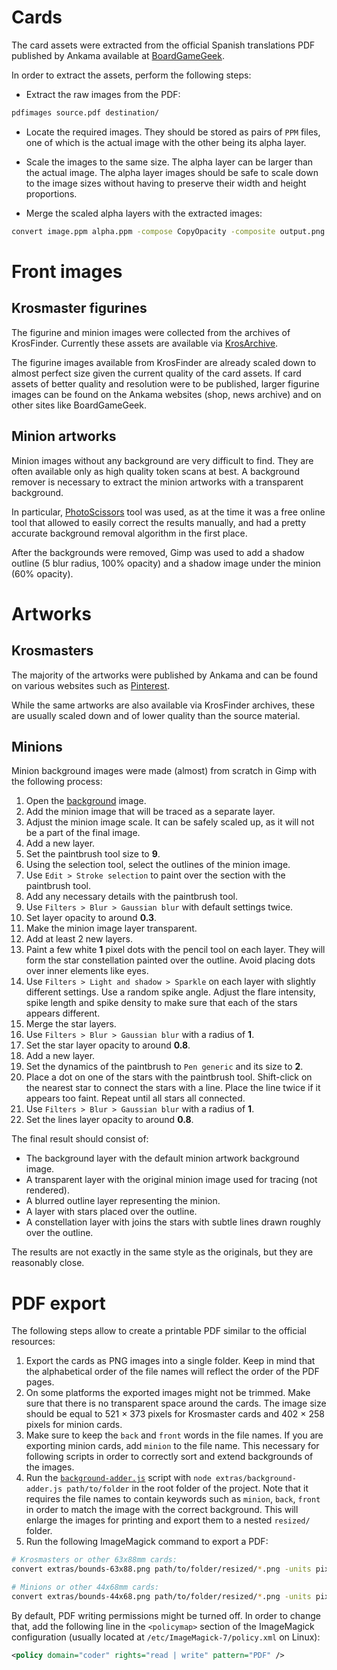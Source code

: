 # Cards

The card assets were extracted from the official Spanish translations PDF
published by Ankama available at
[BoardGameGeek](https://boardgamegeek.com/boardgame/256940/krosmaster-blast/files).

In order to extract the assets, perform the following steps:

- Extract the raw images from the PDF:

```bash
pdfimages source.pdf destination/
```

- Locate the required images. They should be stored as pairs of `PPM`
  files, one of which is the actual image with the other being its alpha layer.

- Scale the images to the same size. The alpha layer can be larger than
  the actual image. The alpha layer images should be safe to scale down
  to the image sizes without having to preserve their width and height
  proportions.

- Merge the scaled alpha layers with the extracted images:

```bash
convert image.ppm alpha.ppm -compose CopyOpacity -composite output.png
```

# Front images

## Krosmaster figurines

The figurine and minion images were collected from the archives of KrosFinder.
Currently these assets are available via [KrosArchive](https://krosarchive.es/EN/seasons).

The figurine images available from KrosFinder are already scaled down
to almost perfect size given the current quality of the card assets.
If card assets of better quality and resolution were to be published,
larger figurine images can be found on the Ankama websites (shop, news
archive) and on other sites like BoardGameGeek.

## Minion artworks

Minion images without any background are very difficult to find.
They are often available only as high quality token scans at best.
A background remover is necessary to extract the minion artworks with
a transparent background.

In particular, [PhotoScissors](https://photoscissors.com/) tool was used,
as at the time it was a free online tool that allowed to easily correct
the results manually, and had a pretty accurate background removal algorithm
in the first place.

After the backgrounds were removed, Gimp was used to add a shadow outline
(5 blur radius, 100% opacity) and a shadow image under the minion (60% opacity).

# Artworks

## Krosmasters

The majority of the artworks were published by Ankama and can be found on
various websites such as [Pinterest](https://id.pinterest.com/esther13456/krosmaster/).

While the same artworks are also available via KrosFinder archives, these
are usually scaled down and of lower quality than the source material.

## Minions

Minion background images were made (almost) from scratch in Gimp with
the following process:

1. Open the [background](assets/img/background-minion.png) image.
1. Add the minion image that will be traced as a separate layer.
1. Adjust the minion image scale. It can be safely scaled up, as it will
   not be a part of the final image.
1. Add a new layer.
1. Set the paintbrush tool size to **9**.
1. Using the selection tool, select the outlines of the minion image.
1. Use `Edit > Stroke selection` to paint over the section with the
   paintbrush tool.
1. Add any necessary details with the paintbrush tool.
1. Use `Filters > Blur > Gaussian blur` with default settings twice.
1. Set layer opacity to around **0.3**.
1. Make the minion image layer transparent.
1. Add at least 2 new layers.
1. Paint a few white **1** pixel dots with the pencil tool on each layer.
   They will form the star constellation painted over the outline.
   Avoid placing dots over inner elements like eyes.
1. Use `Filters > Light and shadow > Sparkle` on each layer with slightly
   different settings. Use a random spike angle. Adjust the flare intensity,
   spike length and spike density to make sure that each of the stars
   appears different.
1. Merge the star layers.
1. Use `Filters > Blur > Gaussian blur` with a radius of **1**.
1. Set the star layer opacity to around **0.8**.
1. Add a new layer.
1. Set the dynamics of the paintbrush to `Pen generic` and its size to **2**.
1. Place a dot on one of the stars with the paintbrush tool. Shift-click on
   the nearest star to connect the stars with a line. Place the line twice
   if it appears too faint. Repeat until all stars all connected.
1. Use `Filters > Blur > Gaussian blur` with a radius of **1**.
1. Set the lines layer opacity to around **0.8**.

The final result should consist of:

- The background layer with the default minion artwork background image.
- A transparent layer with the original minion image used for tracing
  (not rendered).
- A blurred outline layer representing the minion.
- A layer with stars placed over the outline.
- A constellation layer with joins the stars with subtle lines drawn roughly
  over the outline.

The results are not exactly in the same style as the originals, but they are
reasonably close.

# PDF export

The following steps allow to create a printable PDF similar to the official
resources:

1. Export the cards as PNG images into a single folder. Keep in mind that
   the alphabetical order of the file names will reflect the order of the PDF
   pages.
1. On some platforms the exported images might not be trimmed. Make sure
   that there is no transparent space around the cards. The image size should
   be equal to 521 × 373 pixels for Krosmaster cards and 402 × 258 pixels
   for minion cards.
1. Make sure to keep the `back` and `front` words in the file names.
   If you are exporting minion cards, add `minion` to the file name.
   This necessary for following scripts in order to correctly sort and extend
   backgrounds of the images.
1. Run the [`background-adder.js`](extras/background-adder.js) script with
   `node extras/background-adder.js path/to/folder` in the root folder of the
   project. Note that it requires the file names to contain keywords such as
   `minion`, `back`, `front` in order to match the image with the correct
   background. This will enlarge the images for printing and export them
   to a nested `resized/` folder.
1. Run the following ImageMagick command to export a PDF:

```bash
# Krosmasters or other 63x88mm cards:
convert extras/bounds-63x88.png path/to/folder/resized/*.png -units pixelsperinch -density 128 path/to/output.pdf

# Minions or other 44x68mm cards:
convert extras/bounds-44x68.png path/to/folder/resized/*.png -units pixelsperinch -density 128 path/to/output.pdf
```

By default, PDF writing permissions might be turned off. In order to change
that, add the following line in the `<policymap>` section of the ImageMagick
configuration (usually located at `/etc/ImageMagick-7/policy.xml` on Linux):

```xml
<policy domain="coder" rights="read | write" pattern="PDF" />
```
